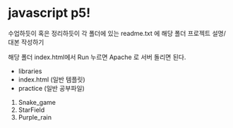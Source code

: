 javascript p5!
=
수업하듯이 혹은 정리하듯이 각 폴더에 있는 readme.txt 에 해당 폴더 프로젝트 설명/대본 작성하기

해당 폴더 index.html에서 Run 누르면 Apache 로 서버 돌리면 된다. 

- libraries
- index.html (일반 템플릿)
- practice (일반 공부파일)

1. Snake_game
2. StarField
3. Purple_rain